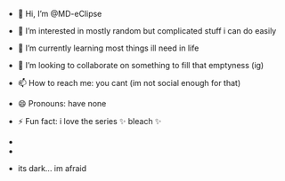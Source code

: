 - 👋 Hi, I’m @MD-eClipse
- 👀 I’m interested in mostly random but complicated stuff i can do easily
- 🌱 I’m currently learning most things ill need in life
- 💞️ I’m looking to collaborate on something to fill that emptyness (ig)
- 📫 How to reach me: you cant (im not social enough for that)
- 😄 Pronouns: have none
- ⚡ Fun fact: i love the series ✨ bleach ✨

-
-

-   its dark... im afraid 

<!---
MD-eClipse/MD-eClipse is a ✨ special ✨ repository because its `README.md` (this file) appears on your GitHub profile.
You can click the Preview link to take a look at your changes.
--->
